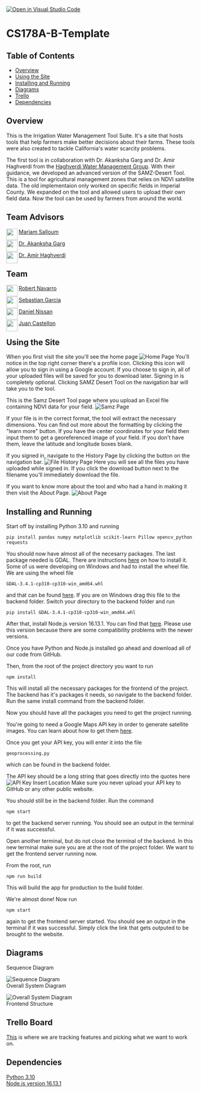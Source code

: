 [![Open in Visual Studio Code](https://classroom.github.com/assets/open-in-vscode-f059dc9a6f8d3a56e377f745f24479a46679e63a5d9fe6f495e02850cd0d8118.svg)](https://classroom.github.com/online_ide?assignment_repo_id=5893942&assignment_repo_type=AssignmentRepo)
# CS178A-B-Template

## Table of Contents
- [Overview](#overview)
- [Using the Site](#using-the-site)
- [Installing and Running](#installing-and-running)
- [Diagrams](#diagrams)
- [Trello](#trello-board)
- [Dependencies](#dependencies)

## Overview
This is the Irrigation Water Management Tool Suite. It's a site that hosts tools that help farmers make better decisions about their farms. These tools were also created to tackle California's water scarcity problems.

The first tool is in collaboration with Dr. Akanksha Garg and Dr. Amir Haghverdi from the [Haghverdi Water Management Group](https://ucrwater.com). With their guidance, we developed an advanced version of the SAMZ-Desert Tool. This is a tool for agricultural management zones that relies on NDVI satellite data. The old implementaion only worked on specific fields in Imperial County. We expanded on the tool and allowed users to upload their own field data. Now the tool can be used by farmers from around the world.

## Team Advisors
<a href="https://github.com/msalloum" target="_blank"><img src="https://avatars3.githubusercontent.com/u/1790819?s=400&v=4" align="left" height="30px">Mariam Salloum </a>

<a align="left" href="https://ucrwater.com" target="_blank"><img src="" align="left" height="30px">Dr. Akanksha Garg</a> 

<a align="left" href="https://ucrwater.com" target="_blank"><img src="" align="left" height="30px">Dr. Amir Haghverdi</a> 

## Team 
<a href="https://github.com/RobertNavarro" target="_blank"><img src="https://avatars.githubusercontent.com/u/22530904?s=400&v=4" align="left" height="30px">Robert Navarro</a>

<a href="https://github.com/seabass04" target="_blank"><img src="https://avatars.githubusercontent.com/u/56372630?v=4" align="left" height="30px">Sebastian Garcia</a>

<a href="https://github.com/daniel-nis" target="_blank"><img src="https://avatars.githubusercontent.com/u/72157039?v=4" align="left" height="30px">Daniel Nissan</a>

<a href="https://github.com/jc2673528" target="_blank"><img src="https://avatars.githubusercontent.com/u/36831132?v=4" align="left" height="30px">Juan Castellon</a>

## Using the Site
When you first visit the site you'll see the home page
![Home Page](public/home_page.png)
You'll notice in the top right corner there's a profile icon. Clicking this icon will allow you to sign in using a Google account. If you choose to sign in, all of your uploaded files will be saved for you to download later. Signing in is completely optional. Clicking SAMZ Desert Tool on the navigation bar will take you to the tool.

This is the Samz Desert Tool page where you upload an Excel file containing NDVI data for your field. 
![Samz Page](public/samz_page.gif)

If your file is in the correct format, the tool will extract the necessary dimensions. You can find out more about the formatting by clicking the "learn more" button. If you have the center coordinates for your field then input them to get a georeferenced image of your field. If you don't have them, leave the latitude and longitude boxes blank. 

If you signed in, navigate to the History Page by clicking the button on the navigation bar. 
![File History Page](public/download_page.png)
Here you will see all the files you have uploaded while signed in. If you click the download button next to the filename you'll immediately download the file.

If you want to know more about the tool and who had a hand in making it then visit the About Page.
![About Page](public/about_page.gif)
## Installing and Running
Start off by installing Python 3.10 and running
```
pip install pandas numpy matplotlib scikit-learn Pillow opencv_python requests
```
You should now have almost all of the necesarry packages. The last package needed is GDAL. There are instructions [here](https://pypi.org/project/GDAL/) on how to install it. Some of us were developing on Windows and had to install the wheel file. We are using the wheel file
```
GDAL‑3.4.1‑cp310‑cp310‑win_amd64.whl
```
and that can be found [here](https://www.lfd.uci.edu/~gohlke/pythonlibs/#gdal). If you are on Windows drag this file to the backend folder. Switch your directory to the backend folder and run
```
pip install GDAL-3.4.1-cp310-cp310-win_amd64.whl
```

After that, install Node.js version 16.13.1. You can find that [here](https://nodejs.org/download/release/v16.13.1/). Please use this version because there are some compatibility problems with the newer versions.

Once you have Python and Node.js installed go ahead and download all of our code from GitHub.

Then, from the root of the project directory you want to run
```
npm install
```
This will install all the necessary packages for the frontend of the project. The backend has it's packages it needs, so navigate to the backend folder. Run the same install command from the backend folder.

Now you should have all the packages you need to get the project running.

You're going to need a Google Maps API key in order to generate satellite images. You can learn about how to get them [here](https://developers.google.com/maps/documentation/javascript/get-api-key).

Once you get your API key, you will enter it into the file
```
geoprocessing.py
```
which can be found in the backend folder.

The API key should be a long string that goes directly into the quotes here
![API Key Insert Location](public/api_key_location.png)
Make sure you never upload your API key to GitHub or any other public website.

You should still be in the backend folder. Run the command
```
npm start
```
to get the backend server running. You should see an output in the terminal if it was successful.

Open another terminal, but do not close the terminal of the backend. In this new terminal make sure you are at the root of the project folder. We want to get the frontend server running now.

From the root, run
```
npm run build
```
This will build the app for production to the build folder.

We're almost done! Now run
```
npm start
```
again to get the frontend server started. You should see an output in the terminal if it was successful. Simply click the link that gets outputed to be brought to the website.

## Diagrams

Sequence Diagram  

![Sequence Diagram](public/sequence_diagram.png)  
Overall System Diagram

![Overall System Diagram](public/overall_system_diagram.png)  
Frontend Structure

## Trello Board
[This](https://trello.com/b/ar2vNBUt/farmersonly) is where we are tracking features and picking what we want to work on.

## Dependencies
[Python 3.10](https://www.python.org/downloads/release/python-3100/)  
[Node.js version 16.13.1](https://nodejs.org/download/release/v16.13.1/) 

